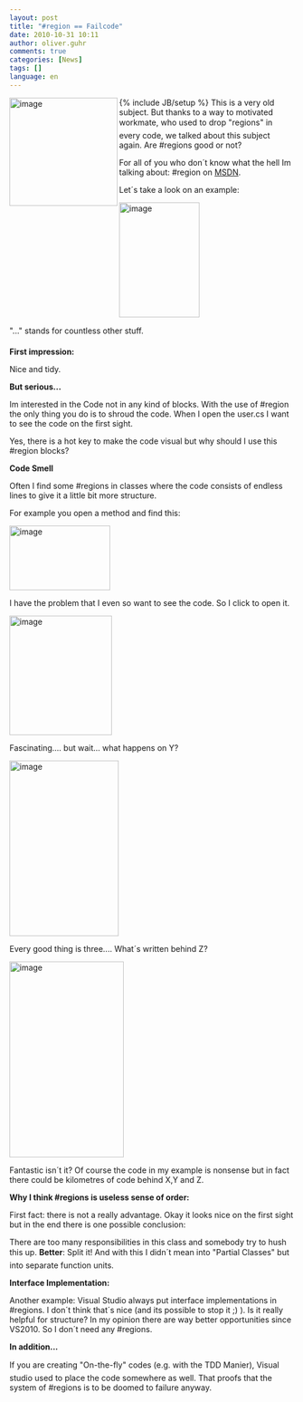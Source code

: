 ```yaml
---
layout: post
title: "#region == Failcode"
date: 2010-10-31 10:11
author: oliver.guhr
comments: true
categories: [News]
tags: []
language: en
---
```

{% include JB/setup %}
<img title="image" src="{{BASE_PATH}}/assets/wp-images-de/image_thumb230.png" border="0" alt="image" width="191" height="191" align="left" />This is a very old subject. But thanks to a way to motivated workmate, who used to drop "regions" in every code, we talked about this subject again. Are #regions good or not?

For all of you who don´t know what the hell Im talking about: #region on <a href="http://msdn.microsoft.com/en-us/library/9a1ybwek(VS.71).aspx">MSDN</a>.

<!--more-->

Let´s take a look on an example:

<img title="image" src="{{BASE_PATH}}/assets/wp-images-de/image_thumb231.png" border="0" alt="image" width="142" height="203" />

"..." stands for countless other stuff.

<strong>First impression:</strong>

Nice and tidy.

<strong>But serious...</strong>

<strong> </strong>

Im interested in the Code not in any kind of blocks. With the use of #region the only thing you do is to shroud the code. When I open the user.cs I want to see the code on the first sight.

Yes, there is a hot key to make the code visual but why should I use this #region blocks?

<strong>Code Smell</strong>

<strong> </strong>

Often I find some #regions in classes where the code consists of endless lines to give it a little bit more structure.

For example you open a method and find this:

<img title="image" src="{{BASE_PATH}}/assets/wp-images-de/image_thumb232.png" border="0" alt="image" width="178" height="114" />

I have the problem that I even so want to see the code. So I click to open it.

<img title="image" src="{{BASE_PATH}}/assets/wp-images-de/image_thumb233.png" border="0" alt="image" width="181" height="211" />

Fascinating.... but wait... what happens on Y?

<img title="image" src="{{BASE_PATH}}/assets/wp-images-de/image_thumb234.png" border="0" alt="image" width="193" height="310" />

Every good thing is three.... What´s written behind Z?

<img title="image" src="{{BASE_PATH}}/assets/wp-images-de/image_thumb235.png" border="0" alt="image" width="202" height="346" />

Fantastic isn´t it? Of course the code in my example is nonsense but in fact there could be kilometres of code behind X,Y and Z.

<strong>Why I think #regions is useless sense of order:</strong>

<strong> </strong>

First fact: there is not a really advantage. Okay it looks nice on the first sight but in the end there is one possible conclusion:

There are too many responsibilities in this class and somebody try to hush this up. <strong>Better</strong>: Split it! And with this I didn´t mean into "Partial Classes" but into separate function units.

<strong>Interface Implementation:</strong>

Another example: Visual Studio always put interface implementations in #regions. I don´t think that´s nice (and its possible to stop it ;) ). Is it really helpful for structure? In my opinion there are way better opportunities since VS2010. So I don´t need any #regions.

<strong>In addition...</strong>

If you are creating "On-the-fly" codes (e.g. with the TDD Manier), Visual studio used to place the code somewhere as well. That proofs that the system of #regions is to be doomed to failure anyway.
